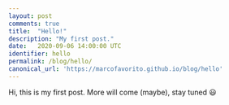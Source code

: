 ```yaml
---
layout: post
comments: true
title:  "Hello!"
description: "My first post."
date:   2020-09-06 14:00:00 UTC
identifier: hello
permalink: /blog/hello/
canonical_url: 'https://marcofavorito.github.io/blog/hello'
---
```


Hi, this is my first post. More will come (maybe), stay tuned 😃 

